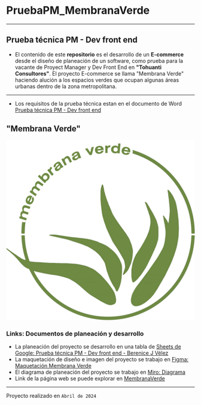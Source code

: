 # PruebaPM_MembranaVerde

---
## Prueba técnica PM - Dev front end
+ El contenido de este **repositorio** es el desarrollo de un **E-commerce** desde el diseño de planeación de un software, como prueba para la vacante de Proyect Manager y Dev Front End en **"Tohuanti Consultores"**.
El proyecto E-commerce se llama "Membrana Verde" haciendo alución a los espacios verdes que ocupan algunas áreas urbanas dentro de la zona metropolitana. 
---
+ Los requisitos de la prueba técnica estan en el documento de Word [Prueba técnica PM - Dev front end](https://docs.google.com/document/d/1w1mYqCQS1Bl0Sm3KATVMGtYXY_MN3mcbIDRdQ7IM9eg/edit?usp=sharing)

## "Membrana Verde"

![Logotipo color Verde de la marca](./src/Logotipo/Logo_Verde.png)

### Links: Documentos de planeación y desarrollo
+ La planeación del proyecto se desarrollo en una tabla de [Sheets de Google: Prueba técnica PM - Dev front end - Berenice J Vélez](https://docs.google.com/spreadsheets/d/1pi5o6heIiNOvVaYZn1A-ZYZ2YkuuBH50LRGLNVF8uBk/edit?usp=sharing)
+ La maquetación de diseño e imagen del proyecto se trabajo en [Figma: Maquetación Membrana Verde](https://www.figma.com/file/OggSLRN7R493STNgnluTZ8/Membrana?type=design&node-id=0%3A1&mode=design&t=EePMgxlWjQyW6xvN-1)
+ El diagrama de planeación del proyecto se trabajo en [Miro: Diagrama](https://miro.com/welcomeonboard/Zm1GVk5ZU2ZxUEJjMTRudnhsazB4NXlBVEZXMmhaQ2l2cWdiQkZKTDhDVUlFQnN5dWZqdExOUDZTbUh0OVZJVHwzNDU4NzY0NTg1MTMyMjAyNjkyfDI=?share_link_id=736584149619)
+ Link de la página web se puede explorar en [MembranaVerde](https://berezvelez.github.io/PruebaPM_MembranaVerde/)

---

Proyecto realizado en `Abril de 2024`